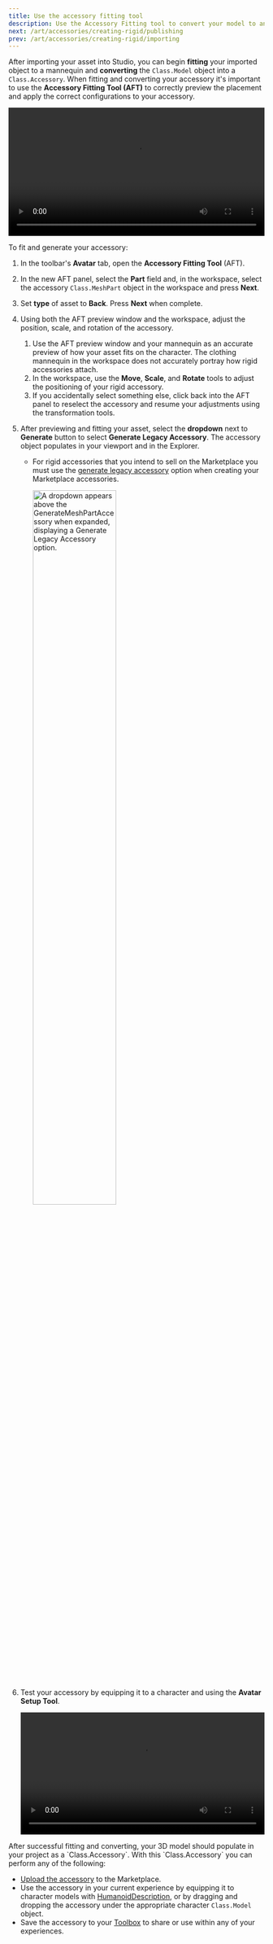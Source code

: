 ```yaml
---
title: Use the accessory fitting tool
description: Use the Accessory Fitting tool to convert your model to an rigid accessory.
next: /art/accessories/creating-rigid/publishing
prev: /art/accessories/creating-rigid/importing
---
```


After importing your asset into Studio, you can begin **fitting** your imported object to a mannequin and **converting** the `Class.Model` object into a `Class.Accessory`. When fitting and converting your accessory it's important to use the **Accessory Fitting Tool (AFT)** to correctly preview the placement and apply the correct configurations to your accessory.

<video controls src="../../../assets/art/accessories/creating-rigid/Converting.mp4" width="100%"></video>

To fit and generate your accessory:

1. In the toolbar's **Avatar** tab, open the **Accessory Fitting Tool** (AFT).
2. In the new AFT panel, select the **Part** field and, in the workspace, select the accessory `Class.MeshPart` object in the workspace and press **Next**.

3. Set **type** of asset to **Back**. Press **Next** when complete.

4. Using both the AFT preview window and the workspace, adjust the position, scale, and rotation of the accessory.

   1. Use the AFT preview window and your mannequin as an accurate preview of how your asset fits on the character. The clothing mannequin in the workspace does not accurately portray how rigid accessories attach.
   2. In the workspace, use the **Move**, **Scale**, and **Rotate** tools to adjust the positioning of your rigid accessory.
   3. If you accidentally select something else, click back into the AFT panel to reselect the accessory and resume your adjustments using the transformation tools.

5. After previewing and fitting your asset, select the **dropdown** next to **Generate** button to select **Generate Legacy Accessory**. The accessory object populates in your viewport and in the Explorer.

   - For rigid accessories that you intend to sell on the Marketplace you must use the [generate legacy accessory](../accessory-fitting-tool.md#generate-legacy-accessory) option when creating your Marketplace accessories.

     <img src="../../../assets/accessories/accessory-fitting-tool/Generate-Legacy-Accessory.png" width ="60%" alt="A dropdown appears above the GenerateMeshPartAccessory when expanded, displaying a Generate Legacy Accessory option."/>

6. Test your accessory by equipping it to a character and using the **Avatar Setup Tool**.

   <video controls src="../../../assets/art/accessories/creating-rigid/Testing.mp4" width="100%"></video>

<Alert severity = 'success'>
After successful fitting and converting, your 3D model should populate in your project as a `Class.Accessory`. With this `Class.Accessory` you can perform any of the following:

- [Upload the accessory](../../../art/accessories/creating-rigid/publishing.md) to the Marketplace.
- Use the accessory in your current experience by equipping it to character models with [HumanoidDescription](../../../characters/appearance.md#manually-modify-appearance), or by dragging and dropping the accessory under the appropriate character `Class.Model` object.
- Save the accessory to your [Toolbox](../../../projects/assets/toolbox.md) to share or use within any of your experiences.

</Alert>
